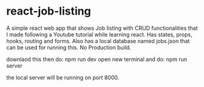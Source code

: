 # react-job-listing
A simple react web app that shows Job listing with CRUD functionalities that I made following a Youtube tutorial while learning react. Has states, props, hooks, routing and forms. Also has a local database named jobs.json that can be used for running this. No Production build.

downlaod this then do:
npm run dev
open new terminal and do:
npm run server

the local server will be running on port 8000.

